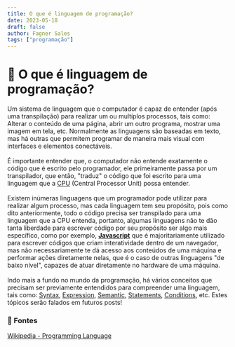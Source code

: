 ```yaml
---
title: O que é linguagem de programação?
date: 2023-05-18
draft: false
author: Fagner Sales
tags: ["programação"]
---
```


# 🤔 O que é linguagem de programação?
Um sistema de linguagem que o computador é capaz de entender (após uma transpilação) para realizar um ou multíplos processos, tais como: Alterar o conteúdo de uma página, abrir um outro programa, mostrar uma imagem em tela, etc. Normalmente as linguagens são baseadas em texto, mas há outras que permitem programar de maneira mais visual com interfaces e elementos conectáveis.
<br />
<br />
É importante entender que, o computador não entende exatamente o código que é escrito pelo programador, ele primeiramente passa por um transpilador, que então, "traduz" o código que foi escrito para uma linguagem que a [CPU](https://en.wikipedia.org/wiki/Central_processing_unit) (Central Processor Unit) possa entender.
<br />
<br />
Existem inúmeras linguagens que um programador pode utilizar para realizar algum processo, mas cada linguagem tem seu propósito, pois como dito anteriormente, todo o código precisa ser transpilado para uma linguagem que a CPU entenda, portanto, algumas linguagens não te dão tanta liberdade para escrever código por seu propósito ser algo mais específico, como por exemplo, [**Javascript**](https://en.wikipedia.org/wiki/JavaScript) que é majoritariamente utilizado para escrever códigos que criam interatividade dentro de um navegador, mas não necessariamente te dá acesso aos conteúdos de uma máquina e performar ações diretamente nelas, que é o caso de outras linguagens "de baixo nível", capazes de atuar diretamente no hardware de uma máquina.
<br />
<br />
Indo mais a fundo no mundo da programação, há vários conceitos que precisam ser previamente entendidos para compreender uma linguagem, tais como: [Syntax](https://en.wikipedia.org/wiki/Syntax_(programming_languages)), [Expression](https://en.wikipedia.org/wiki/Expression_(computer_science)), [Semantic](https://en.wikipedia.org/wiki/Semantics_(computer_science)), [Statements](https://en.wikipedia.org/wiki/Statement_(computer_science)), [Conditions](https://en.wikipedia.org/wiki/Conditional_(computer_programming)), etc. Estes tópicos serão falados em futuros posts!

### 🔗 Fontes
 [Wikipedia - Programming Language](https://en.wikipedia.org/wiki/Programming_language)
